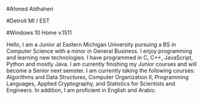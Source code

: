 #Ahmed Aldhaheri

#Detroit MI / EST

#Windows 10 Home v.1511

Hello, I am a Junior at Eastern Michigan University pursuing a BS in Computer Science with a minor in General Business.
I enjoy programming and learning new technologies. I have programmed in C, C++, JavaScript, Python and mostly Java. I am currently finishing
my Junior courses and will become a Senior next semster. I am currently taking the following courses: Algorithms and Data Structures, 
Computer Organization II, Programming Languages, Applied Cryptography, and Statistics for Scientists and Engineers. In addition, I am 
proficient in English and Arabic. 
